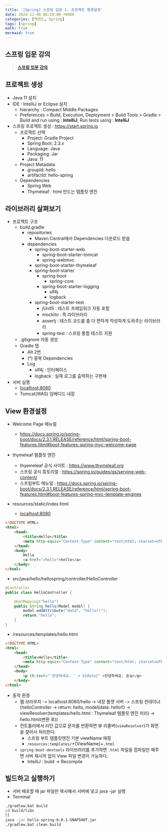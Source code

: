 ```yaml
---
title: '[Spring] 스프링 입문 1. 프로젝트 환경설정'
date: 2024-12-08 08:19:00 +0900
categories: [백엔드, Spring]
tags: [Spring]
math: true
mermaid: true
---
```


## 스프링 입문 강의
> [**스프링 입문 강의**](https://www.inflearn.com/course/스프링-입문-스프링부트)<br/>

## 프로젝트 생성
- Java 11 설치
- IDE : IntelliJ or Eclipse 설치
    - hierarchy : Compact Middle Packages
    - Preferences > Build, Execution, Deployment > Build Tools > Gradle > Build and run using : **IntelliJ**, Run tests using : **IntelliJ**
- 스프링 프로젝트 생성 : <https://start.spring.io>
    - 프로젝트 선택
        - Project: Gradle Project
        - Spring Boot: 2.3.x
        - Language: Java
        - Packaging: Jar
        - Java: 11
    - Project Metadata
        - groupId: hello
        - artifactId: hello-spring
    - Dependencies
        - Spring Web
        - Thymeleaf : html 만드는 템플릿 엔진

## 라이브러리 살펴보기
- 프로젝트 구조
    - build.gradle
        - repositories
            - Maven Central에서 Dependencies 다운로드 받음
        - dependencies
            - spring-boot-starter-web
                - spring-boot-starter-tomcat
                - spring-webmvc
            - spring-boot-starter-thymeleaf
            - spring-boot-starter
                - spring-boot
                    - spring-core
                - spring-boot-starter-logging
                    - slf4j
                    - logback
            - spring-boot-starter-test
                - jUnit5 : 테스트 프레임워크 자동 포함
                - mockito : 목 라이브러리
                - assertj : 테스트 코드를 좀 더 편하게 작성하게 도와주는 라이브러리
                - spring-test : 스프링 통합 테스트 지원
    - .gitignore 자동 생성
    - Gradle 탭
        - Alt 2번
        - (*) 중복 Dependencies
        - Log
            - slf4j : 인터페이스
            - logback : 실제 로그를 출력하는 구현체
- 서버 실행
    - <localhost:8080>
    - Tomcat(WAS) 임베디드 내장

## View 환경설정
- Welcome Page 메뉴얼
    - <https://docs.spring.io/spring-boot/docs/2.3.1.RELEASE/reference/html/spring-boot-features.html#boot-features-spring-mvc-welcome-page>
- thymeleaf 템플릿 엔진
    - thyemeleaf 공식 사이트 : <https://www.thymeleaf.org>
    - 스프링 공식 튜토리얼 : <https://spring.io/guides/gs/serving-web-content/>
    - 스프링부트 메뉴얼 : <https://docs.spring.io/spring-boot/docs/2.3.1.RELEASE/reference/html/spring-boot-features.html#boot-features-spring-mvc-template-engines>

- resources/static/index.html
    - <localhost:8080>
```html
<!DOCTYPE HTML>
<html>
    <head>
        <title>Hello</title>
        <meta http-equiv="Content-Type" content="text/html; charset=UTF-8" />
    </head>
    <body>
        Hello
        <a href="/hello">hello</a>
    </body>
</html>
```

- src/java/hello/hellospring/controller/HelloController
```java
@Controller
public class HelloController {

    @GetMapping("hello")
    public String hello(Model model) {
        model.addAttribute("data", "hello!!");
        return "hello";
    }
}
```

- /resources/templates/hello.html
```html
<!DOCTYPE HTML>
<html>
    <head>
        <title>Hello</title>
        <meta http-equiv="Content-Type" content="text/html; charset=UTF-8" />
    </head>
    <body>
        <p th:text="'안녕하세요. ' + ${data}" >안녕하세요. 손님</p>
    </body>
</html>
```

- 동작 환경
    - 웹 브라우저 -> localhost:8080/hello -> 내장 톰캣 서버 -> 스프링 컨테이너(helloController -> return: hello, model(data: hello!!) -> viewResolver(templates/hello.html : Thymeleaf 템플릿 엔진 처리) -> hello.html(변환 후))
    - 컨트롤러에서 리턴 값으로 문자를 반환하면 뷰 리졸버(`viewResolver`)가 화면을 찾아서 처리한다.
        - 스프링 부트 템플릿엔진 기본 viewName 매핑
        - `resources:templates/`+{ViewName}+`.html`
    - `spring-boot-devtools` 라이브러리를 추가하면 `.html` 파일을 컴파일만 해주면 서버 재시작 없이 View 파일 변경이 가능하다.
        - IntelliJ : build -> Recompile

## 빌드하고 실행하기
- 서버 배포할 때 jar 파일만 복사해서 서버에 넣고 java -jar 실행
- Terminal
```bash
./gradlew.bat build
cd build/libs
ll
java -jar hello-spring-0.0.1-SNAPSHOT.jar
./gradlew.bat clean build
```